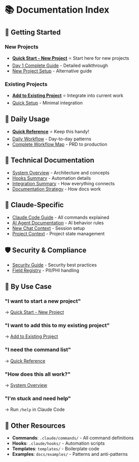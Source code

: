 # 📚 Documentation Index

## 🚀 Getting Started

### New Projects
- **[Quick Start - New Project](setup/QUICK_START_NEW_PROJECT.md)** ⭐ Start here for new projects
- [Day 1 Complete Guide](setup/DAY_1_COMPLETE_GUIDE.md) - Detailed walkthrough
- [New Project Setup](setup/NEW_PROJECT_SETUP_GUIDE.md) - Alternative guide

### Existing Projects  
- **[Add to Existing Project](setup/ADD_TO_EXISTING_PROJECT.md)** ⭐ Integrate into current work
- [Quick Setup](setup/QUICK_SETUP.md) - Minimal integration

## 📅 Daily Usage
- **[Quick Reference](../QUICK_REFERENCE.md)** ⭐ Keep this handy!
- [Daily Workflow](workflow/DAILY_WORKFLOW.md) - Day-to-day patterns
- [Complete Workflow Map](workflow/COMPLETE_WORKFLOW_MAP.md) - PRD to production

## 🔧 Technical Documentation
- [System Overview](technical/SYSTEM_OVERVIEW.md) - Architecture and concepts
- [Hooks Summary](technical/HOOKS-SUMMARY.md) - Automation details
- [Integration Summary](technical/INTEGRATION_SUMMARY.md) - How everything connects
- [Documentation Strategy](technical/DOCUMENTATION_STRATEGY.md) - How docs work

## 🤖 Claude-Specific
- [Claude Code Guide](claude/CLAUDE_CODE_GUIDE.md) - All commands explained
- [AI Agent Documentation](claude/AI_AGENT_DOCUMENTATION.md) - AI behavior rules
- [New Chat Context](claude/NEW_CHAT_CONTEXT.md) - Session setup
- [Project Context](claude/PROJECT_CONTEXT.md) - Project state management

## 🛡️ Security & Compliance
- [Security Guide](../SECURITY_GUIDE.md) - Security best practices
- [Field Registry](../field-registry/README.md) - PII/PHI handling

## 🎯 By Use Case

### "I want to start a new project"
→ [Quick Start - New Project](setup/QUICK_START_NEW_PROJECT.md)

### "I want to add this to my existing project"
→ [Add to Existing Project](setup/ADD_TO_EXISTING_PROJECT.md)

### "I need the command list"
→ [Quick Reference](../QUICK_REFERENCE.md)

### "How does this all work?"
→ [System Overview](technical/SYSTEM_OVERVIEW.md)

### "I'm stuck and need help"
→ Run `/help` in Claude Code

## 📁 Other Resources
- **Commands**: `.claude/commands/` - All command definitions
- **Hooks**: `.claude/hooks/` - Automation scripts
- **Templates**: `templates/` - Boilerplate code
- **Examples**: `docs/examples/` - Patterns and anti-patterns
